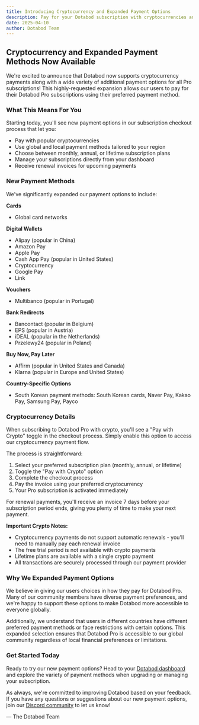```yaml
---
title: Introducing Cryptocurrency and Expanded Payment Options
description: Pay for your Dotabod subscription with cryptocurrencies and many more payment methods
date: 2025-04-10
author: Dotabod Team
---
```


## Cryptocurrency and Expanded Payment Methods Now Available

We're excited to announce that Dotabod now supports cryptocurrency payments along with a wide variety of additional payment options for all Pro subscriptions! This highly-requested expansion allows our users to pay for their Dotabod Pro subscriptions using their preferred payment method.

### What This Means For You

Starting today, you'll see new payment options in our subscription checkout process that let you:

- Pay with popular cryptocurrencies
- Use global and local payment methods tailored to your region
- Choose between monthly, annual, or lifetime subscription plans
- Manage your subscriptions directly from your dashboard
- Receive renewal invoices for upcoming payments

### New Payment Methods

We've significantly expanded our payment options to include:

**Cards**

- Global card networks

**Digital Wallets**

- Alipay (popular in China)
- Amazon Pay
- Apple Pay
- Cash App Pay (popular in United States)
- Cryptocurrency
- Google Pay
- Link

**Vouchers**

- Multibanco (popular in Portugal)

**Bank Redirects**

- Bancontact (popular in Belgium)
- EPS (popular in Austria)
- iDEAL (popular in the Netherlands)
- Przelewy24 (popular in Poland)

**Buy Now, Pay Later**

- Affirm (popular in United States and Canada)
- Klarna (popular in Europe and United States)

**Country-Specific Options**

- South Korean payment methods: South Korean cards, Naver Pay, Kakao Pay, Samsung Pay, Payco

### Cryptocurrency Details

When subscribing to Dotabod Pro with crypto, you'll see a "Pay with Crypto" toggle in the checkout process. Simply enable this option to access our cryptocurrency payment flow.

The process is straightforward:

1. Select your preferred subscription plan (monthly, annual, or lifetime)
2. Toggle the "Pay with Crypto" option
3. Complete the checkout process
4. Pay the invoice using your preferred cryptocurrency
5. Your Pro subscription is activated immediately

For renewal payments, you'll receive an invoice 7 days before your subscription period ends, giving you plenty of time to make your next payment.

**Important Crypto Notes:**

- Cryptocurrency payments do not support automatic renewals - you'll need to manually pay each renewal invoice
- The free trial period is not available with crypto payments
- Lifetime plans are available with a single crypto payment
- All transactions are securely processed through our payment provider

### Why We Expanded Payment Options

We believe in giving our users choices in how they pay for Dotabod Pro. Many of our community members have diverse payment preferences, and we're happy to support these options to make Dotabod more accessible to everyone globally.

Additionally, we understand that users in different countries have different preferred payment methods or face restrictions with certain options. This expanded selection ensures that Dotabod Pro is accessible to our global community regardless of local financial preferences or limitations.

### Get Started Today

Ready to try our new payment options? Head to your [Dotabod dashboard](https://dotabod.com/dashboard/billing) and explore the variety of payment methods when upgrading or managing your subscription.

As always, we're committed to improving Dotabod based on your feedback. If you have any questions or suggestions about our new payment options, join our [Discord community](https://discord.dotabod.com) to let us know!

— The Dotabod Team
